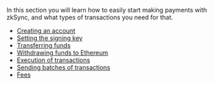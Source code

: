 In this section you will learn how to easily start making payments with zkSync, and what types of transactions you need for that. 


- [Creating an account]()
- [Setting the signing key]()
- [Transferring funds]()
- [Withdrawing funds to Ethereum]()
- [Execution of transactions]()
- [Sending batches of transactions]()
- [Fees]()
